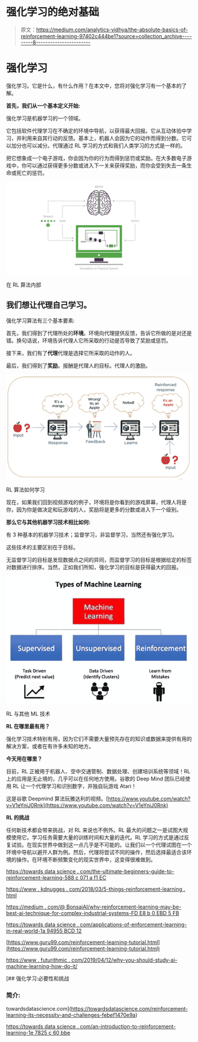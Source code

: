 # 强化学习的绝对基础

> 原文：<https://medium.com/analytics-vidhya/the-absolute-basics-of-reinforcement-learning-97402c444be1?source=collection_archive---------8----------------------->

# 强化学习

强化学习。它是什么，有什么作用？在本文中，您将对强化学习有一个基本的了解。

**首先，我们从一个基本定义开始:**

强化学习是机器学习的一个领域。

它包括软件代理学习在不确定的环境中导航，以获得最大回报。它从互动体验中学习，并利用来自其行动的反馈。基本上，机器人会因为它的动作而得到分数。它可以加分也可以减分。代理通过 RL 学习的方式和我们人类学习的方式是一样的。

把它想象成一个电子游戏，你会因为你的行为而得到惩罚或奖励。在大多数电子游戏中，你可以通过获得更多分数或进入下一关来获得奖励，而你会受到失去一条生命或死亡的惩罚。

![](img/6d4123f35d2cbec1ad38901da0c413c8.png)

在 RL 算法内部

## **我们想让代理自己学习。**

强化学习算法有三个基本要素:

首先，我们得到了代理所处的**环境**。环境向代理提供反馈，告诉它所做的是对还是错。换句话说，环境告诉代理人它所采取的行动是否导致了奖励或惩罚。

接下来，我们有了**代理**代理是选择它所采取的动作的人。

最后，我们得到了**奖励**。报酬是代理人的目标。代理人的激励。

![](img/fbbdeee7a3db851a3d1a4b9cc0c7de9a.png)

RL 算法如何学习

现在，如果我们回到视频游戏的例子，环境将是你看到的游戏屏幕，代理人将是你，因为你是做决定和玩游戏的人，奖励将是更多的分数或进入下一个级别。

**那么它与其他机器学习技术相比如何:**

有 3 种基本的机器学习技术；监督学习，非监督学习，当然还有强化学习。

这些技术的主要区别在于目标。

无监督学习的目标是发现数据点之间的异同，而监督学习的目标是根据给定的标签对数据进行排序。当然，正如我们所知，强化学习的目标是获得最大的回报。

![](img/d5f94286cce8065d3bb95025d4a07a8e.png)

RL 与其他 ML 技术

**RL 在哪里最有用？**

强化学习技术特别有用，因为它们不需要大量预先存在的知识或数据来提供有用的解决方案，或者在有许多未知的地方。

**今天用在哪里？**

目前，RL 正被用于机器人、空中交通管制、数据处理、创建培训系统等领域！RL 上的应用是无止境的，几乎可以在任何地方使用。谷歌的 Deep Mind 团队已经使用 RL 让一个代理学习和识别数字，并独自玩游戏 Atari！

这是谷歌 Deepmind 算法玩雅达利的视频。[https://www.youtube.com/watch?v=V1eYniJ0Rnk](https://www.youtube.com/watch?v=V1eYniJ0Rnk)

**RL 的挑战**

任何新技术都会带来挑战，对 RL 来说也不例外。RL 最大的问题之一是试图大规模使用它。学习任务需要大量的训练时间和大量的迭代。RL 学习的方式是通过反复试验。在现实世界中做到这一点几乎是不可能的。让我们以一个代理试图在一个环境中导航以避开人群为例。然后，代理将尝试不同的操作，然后选择最适合该环境的操作。在环境不断频繁变化的现实世界中，这变得很难做到。

[https://towards data science . com/the-ultimate-beginners-guide-to-reinforcement-learning-588 c 071 a f1 EC](https://towardsdatascience.com/the-ultimate-beginners-guide-to-reinforcement-learning-588c071af1ec)

[https://www . kdnugges . com/2018/03/5-things-reinforcement-learning . html](https://www.kdnuggets.com/2018/03/5-things-reinforcement-learning.html)

[https://medium . com/@ BonsaiAI/why-reinforcement-learning-may-be-best-ai-technique-for-complex-industrial-systems-FD E8 b 0 EBD 5 FB](/@BonsaiAI/why-reinforcement-learning-might-be-the-best-ai-technique-for-complex-industrial-systems-fde8b0ebd5fb)

[https://towards data science . com/applications-of-enforcement-learning-in-real-world-1a 94955 BCD 12](https://towardsdatascience.com/applications-of-reinforcement-learning-in-real-world-1a94955bcd12)

[https://www.guru99.com/reinforcement-learning-tutorial.html](https://www.guru99.com/reinforcement-learning-tutorial.html)

[https://www . futurithmic . com/2019/04/12/why-you-should-study-ai-machine-learning-how-do-it/](https://www.futurithmic.com/2019/04/12/why-you-should-study-ai-machine-learning-how-did-it/)

[](https://towardsdatascience.com/reinforcement-learning-its-necessity-and-challenges-febef1470e9a) [## 强化学习:必要性和挑战

### 简介:

towardsdatascience.com](https://towardsdatascience.com/reinforcement-learning-its-necessity-and-challenges-febef1470e9a) 

[https://towards data science . com/an-introduction-to-reinforcement-learning-1e 7825 c 60 bbe](https://towardsdatascience.com/an-introduction-to-reinforcement-learning-1e7825c60bbe)